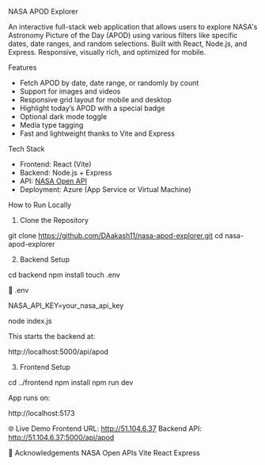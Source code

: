 NASA APOD Explorer

An interactive full-stack web application that allows users to explore NASA's Astronomy Picture of the Day (APOD) using various filters like specific dates, date ranges, and random selections. Built with React, Node.js, and Express. Responsive, visually rich, and optimized for mobile.

Features

- Fetch APOD by date, date range, or randomly by count
- Support for images and videos
- Responsive grid layout for mobile and desktop
- Highlight today’s APOD with a special badge
- Optional dark mode toggle
- Media type tagging
- Fast and lightweight thanks to Vite and Express

Tech Stack

- Frontend: React (Vite)
- Backend: Node.js + Express
- API: [NASA Open API](https://api.nasa.gov/)
- Deployment: Azure (App Service or Virtual Machine)

How to Run Locally

1. Clone the Repository

git clone https://github.com/DAakash11/nasa-apod-explorer.git
cd nasa-apod-explorer

2. Backend Setup

cd backend
npm install
touch .env

🔑 .env

NASA_API_KEY=your_nasa_api_key

node index.js

This starts the backend at:

http://localhost:5000/api/apod

3. Frontend Setup

cd ../frontend
npm install
npm run dev

App runs on:

http://localhost:5173

🌐 Live Demo
Frontend URL: http://51.104.6.37
Backend API: http://51.104.6.37:5000/api/apod

🤝 Acknowledgements
NASA Open APIs
Vite
React
Express
